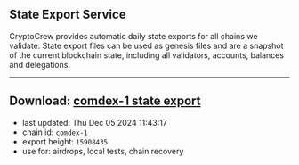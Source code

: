 ## State Export Service
CryptoCrew provides automatic daily state exports for all chains we validate. State export files can be used as genesis files and are a snapshot of the current blockchain state, including all validators, accounts, balances and delegations.

---
**Download: [comdex-1 state export](https://dl-eu2.ccvalidators.com/SERVICE/comdex/comdex-1_export_15908435.json)**
---

- last updated: Thu Dec 05 2024 11:43:17
- chain id: `comdex-1`
- export height: `15908435`
- use for: airdrops, local tests, chain recovery
